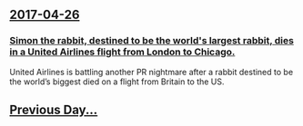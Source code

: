 ## [2017-04-26](/news/2017/04/26/index.md)

### [Simon the rabbit, destined to be the world's largest rabbit, dies in a United Airlines flight from London to Chicago. ](/news/2017/04/26/simon-the-rabbit-destined-to-be-the-world-s-largest-rabbit-dies-in-a-united-airlines-flight-from-london-to-chicago.md)
United Airlines is battling another PR nightmare after a rabbit destined to be the world&rsquo;s biggest died on a flight from Britain to the US.

## [Previous Day...](/news/2017/04/25/index.md)

